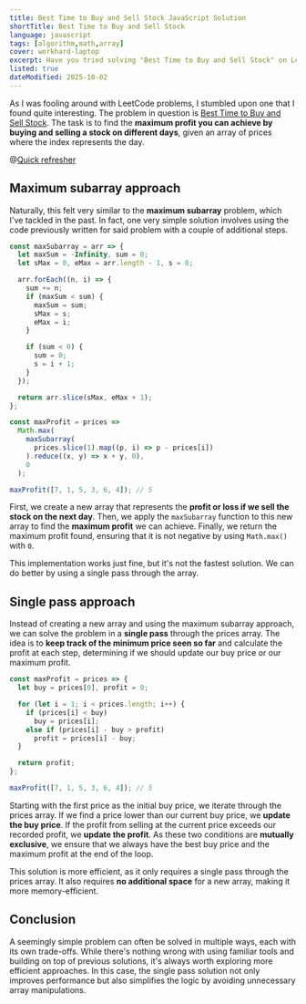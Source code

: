 ```yaml
---
title: Best Time to Buy and Sell Stock JavaScript Solution
shortTitle: Best Time to Buy and Sell Stock
language: javascript
tags: [algorithm,math,array]
cover: workhard-laptop
excerpt: Have you tried solving "Best Time to Buy and Sell Stock" on LeetCode? Let's take a couple of approaches to tackle it in JavaScript.
listed: true
dateModified: 2025-10-02
---
```


As I was fooling around with LeetCode problems, I stumbled upon one that I found quite interesting. The problem in question is [Best Time to Buy and Sell Stock](https://leetcode.com/problems/best-time-to-buy-and-sell-stock/). The task is to find the **maximum profit you can achieve by buying and selling a stock on different days**, given an array of prices where the index represents the day.

@[Quick refresher](/js/s/max-subarray)

## Maximum subarray approach

Naturally, this felt very similar to the **maximum subarray** problem, which I've tackled in the past. In fact, one very simple solution involves using the code previously written for said problem with a couple of additional steps.

```js
const maxSubarray = arr => {
  let maxSum = -Infinity, sum = 0;
  let sMax = 0, eMax = arr.length - 1, s = 0;

  arr.forEach((n, i) => {
    sum += n;
    if (maxSum < sum) {
      maxSum = sum;
      sMax = s;
      eMax = i;
    }

    if (sum < 0) {
      sum = 0;
      s = i + 1;
    }
  });

  return arr.slice(sMax, eMax + 1);
};

const maxProfit = prices =>
  Math.max(
    maxSubarray(
      prices.slice(1).map((p, i) => p - prices[i])
    ).reduce((x, y) => x + y, 0),
    0
  );

maxProfit([7, 1, 5, 3, 6, 4]); // 5
```

First, we create a new array that represents the **profit or loss if we sell the stock on the next day**. Then, we apply the `maxSubarray` function to this new array to find the **maximum profit** we can achieve. Finally, we return the maximum profit found, ensuring that it is not negative by using `Math.max()` with `0`.

This implementation works just fine, but it's not the fastest solution. We can do better by using a single pass through the array.

## Single pass approach

Instead of creating a new array and using the maximum subarray approach, we can solve the problem in a **single pass** through the prices array. The idea is to **keep track of the minimum price seen so far** and calculate the profit at each step, determining if we should update our buy price or our maximum profit.

```js
const maxProfit = prices => {
  let buy = prices[0], profit = 0;

  for (let i = 1; i < prices.length; i++) {
    if (prices[i] < buy)
      buy = prices[i];
    else if (prices[i] - buy > profit)
      profit = prices[i] - buy;
  }

  return profit;
};

maxProfit([7, 1, 5, 3, 6, 4]); // 5
```

Starting with the first price as the initial buy price, we iterate through the prices array. If we find a price lower than our current buy price, we **update the buy price**. If the profit from selling at the current price exceeds our recorded profit, we **update the profit**. As these two conditions are **mutually exclusive**, we ensure that we always have the best buy price and the maximum profit at the end of the loop.

This solution is more efficient, as it only requires a single pass through the prices array. It also requires **no additional space** for a new array, making it more memory-efficient.

## Conclusion

A seemingly simple problem can often be solved in multiple ways, each with its own trade-offs. While there's nothing wrong with using familiar tools and building on top of previous solutions, it's always worth exploring more efficient approaches. In this case, the single pass solution not only improves performance but also simplifies the logic by avoiding unnecessary array manipulations.
